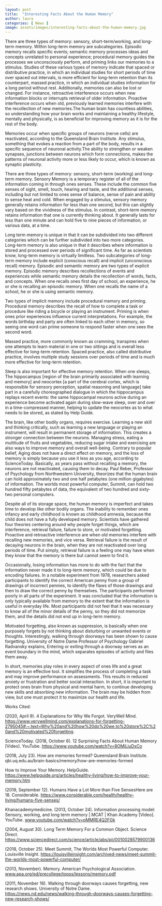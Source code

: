 ```yaml
---
layout: post
title:  "Interesting Facts About the Human Memory"
author: laura
categories: [ News ]
image: assets/images/interesting-facts-about-the-human-memory.jpg
---
```


There are three types of memory: sensory, short-term/working, and long-term memory. Within long-term memory are subcategories. Episodic memory recalls specific events; semantic memory processes ideas and concepts unrelated to personal experience; procedural memory guides the processes we unconsciously perform, and priming links our memories to a stimulus. Studies of these various types of memory indicate that spaced or distributive practice, in which an individual studies for short periods of time over spaced out intervals, is more efficient for long-term retention than its counterpart, massed practice, in which an individual studies information for a long period without rest. Additionally, memories can also be lost or changed. For instance, retroactive interference occurs when new information blocks or interrupts retrieval of older information. Proactive interference occurs when old, previously learned memories interfere with the recollection of new memories.The human brain has countless abilities, so understanding how your brain works and maintaining a healthy lifestyle, mentally and physically, is as beneficial for improving memory as it is for the rest of the body. 

 

Memories occur when specific groups of neurons (nerve cells) are reactivated, according to the Queensland Brain Institute. Any stimulus, something that evokes a reaction from a part of the body, results in a specific sequence of neuronal activity.The ability to strengthen or weaken synapses, junctions between neurons which form connections, makes the patterns of neuronal activity more or less likely to occur, which is known as synaptic plasticity. 

There are three types of memory: sensory, short-term (working) and long-term memory. Sensory Memory is a temporary register of all of the information coming in through ones senses. These include the common five senses of sight, smell, touch, hearing and taste, and the additional senses, including but not limited to ones sense of balance, sense of pain and ability to sense heat and cold. When engaged by a stimulus, sensory memory generally retains information for less than one second, but this can slightly vary based on the vividness of the stimulus. In contrast, short-term memory retains information that one is currently thinking about. It generally lasts for less than one minute and can hold five to nine pieces of information, or various data, at a time.

Long term memory is unique in that it can be subdivided into two different categories which can be further subdivided into two more categories. Long-term memory is also unique in that it describes where information is stored and processed over periods of significant time. As far as scientists know, long-term memory is virtually limitless. Two subcategories of long-term memory include explicit (conscious recall) and implicit (unconscious recall) memory. Episodic and semantic memory are two types of explicit memory. Episodic memory describes recollections of events and experiences while semantic memory details the recollection of words, facts, and concepts. When one recalls ones first day of school, an experience, he or she is recalling an episodic memory. When one recalls the name of a school, he or she is using semantic memory.

 

Two types of implicit memory include procedural memory and priming. Procedural memory describes the recall of how to complete a task or procedure like riding a bicycle or playing an instrument. Priming is when ones prior experiences influence current interpretations. For example, the words birthday and party are often linked to each other in memory, so seeing one word can prime someone to respond faster when one sees the second word.

Massed practice, more commonly known as cramming, transpires when one attempts to learn material in one or two sittings and is overall less effective for long-term retention. Spaced practice, also called distributive practice, involves multiple study sessions over periods of time and is much more effective for long-term retention. 

Sleep is also important for effective memory retention. When one sleeps, The hippocampus [region of the brain primarily associated with learning and memory] and neocortex [a part of the cerebral cortex, which is responsible for sensory perception, spatial reasoning and language] take part in a carefully choreographed dialogue in which the hippocampus replays recent events: the same hippocampal neurons active during an experience become activated again during slow-wave sleep, over and over in a time-compressed manner, helping to update the neocortex as to what needs to be stored, as stated by Help Guide.

 

The brain, like other bodily organs, requires exercise. Learning a new skill and thinking critically, such as learning a new language or playing an instrument, will result in permanent storage of information. This creates a stronger connection between the neurons. Managing stress, eating a multitude of fruits and vegetables, reducing sugar intake and exercising are also ways to improve memory and overall well-being. Contrary to popular belief, Aging does not have a direct effect on memory, and the loss of memory is simply because you use it less as you age, according to ScienceToday. Basically, as years pass without recalling a memory, the neurons are not reactivated, causing them to decay. Paul Reber, Professor of Psychology from Northwestern University, theorizes that the human brain can hold approximately two and one half petabytes (one million gigabytes) of information. The worlds most powerful computer, Summit, can hold two hundred fifty petabytes of data, the equivalent of two hundred and sixty-two personal computers. 

Despite all of its storage space, the human memory is imperfect and takes time to develop like other bodily organs. The inability to remember ones infancy and early childhood is known as childhood amnesia, because the child does not have a fully developed memory. Scientists have gathered four theories centering around why people forget things, which are interference, retrieval failure, failure to store, or motivated forgetting. Proactive and retroactive interference are when old memories interfere with recalling new memories, and vice versa. Retrieval failure is the result of decaying neurons in the brain, when they are not reactivated over long periods of time. Put simply, retrieval failure is a feeling one may have when they know that the memory is there but cannot seem to find it. 

Occasionally, losing information has more to do with the fact that the information never made it to long-term memory, which could be due to encoding failures. In a notable experiment from 1978, researchers asked participants to identify the correct American penny from a group of drawings of incorrect pennies, to identify the flaws of those drawings and then to draw the correct penny by themselves. The participants performed poorly in all parts of the experiment. It was concluded that the information is only typically available from memory to the extent that the information is useful in everyday life. Most participants did not feel that it was necessary to know all of the minor details of the penny, so they did not memorize them, and the details did not end up in long-term memory. 

Motivated forgetting, also known as suppression, is basically when one purposely forgets by not thinking about disturbing or unwanted events or thoughts. Interestingly, walking through doorways has been shown to cause forgetting. University of Notre Dame Professor of Psychology Gabriel Radvansky explains, Entering or exiting through a doorway serves as an event boundary in the mind, which separates episodes of activity and files them away.

In short, memories play roles in every aspect of ones life and a great memory is an effective tool. It simplifies the process of completing a task and may improve performance on assessments. This results in reduced anxiety or frustration and better social interaction. In short, it is important to protect ones brain from physical and mental harm, to continue developing new skills and absorbing new information. The brain may be hidden from view, but one must protect it to maximize our health and life. 

Works Cited:

(2020, April 9). 4 Explanations for Why We Forgot. VeryWell Mind. https://www.verywellmind.com/explanations-for-forgetting-2795045#:~:text=Why%20and%20how%20do%20we,to%20store%2C%20and%20motivated%20forgetting.

ScienceToday. (2018, October 6). 12 Surprising Facts About Human Memory [Video]. YouTube. https://www.youtube.com/watch?v=8OMiLiuDxCo

(2018, July 23). How are memories formed? Queensland Brain Institute. qbi.uq.edu.au/brain-basics/memory/how-are-memories-formed

How to Improve Your Memory. HelpGuide.  https://www.helpguide.org/articles/healthy-living/how-to-improve-your-memory.htm

(2019, September 12). Humans Have a Lot More than Five SensesHere are 18. Considerable. https://www.considerable.com/health/healthy-living/humans-five-senses/ 

Khanacademymedicine. (2013, October 24). Information processing model: Sensory, working, and long term memory | MCAT | Khan Academy [Video]. YouTube. www.youtube.com/watch?v=pMMRE4Q2FGk

(2004, August 30). Long Term Memory For a Common Object. Science Direct. https://www.sciencedirect.com/science/article/abs/pii/0010028579900136 

(2018, October 25). Meet Summit, The Worlds Most Powerful Computer. Louisville Insight. https://louisvilleinsight.com/archived-news/meet-summit-the-worlds-most-powerful-computer/

(2013, November). Memory. American Psychological Association. www.apa.org/ed/precollege/topss/lessons/memory.pdf

(2011, November 16). Walking through doorways causes forgetting, new research shows. University of Notre Dame. https://news.nd.edu/news/walking-through-doorways-causes-forgetting-new-research-shows/


